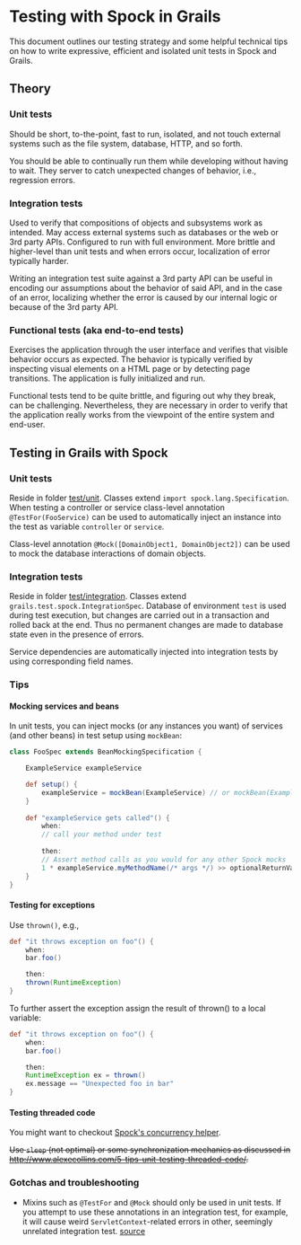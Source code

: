 Testing with Spock in Grails
============================
This document outlines our testing strategy and some helpful technical tips on how to write expressive, efficient and
isolated unit tests in Spock and Grails.

## Theory

### Unit tests
Should be short, to-the-point, fast to run, isolated, and not touch external systems such as the file system,
database, HTTP, and so forth.

You should be able to continually run them while developing without having to wait. They server to catch unexpected
changes of behavior, i.e., regression errors.

### Integration tests
Used to verify that compositions of objects and subsystems work as intended. May access external systems such as
databases or the web or 3rd party APIs. Configured to run with full environment. More brittle and higher-level than unit
tests and when errors occur, localization of error typically harder.

Writing an integration test suite against a 3rd party API can be useful in encoding our assumptions about the behavior
of said API, and in the case of an error, localizing whether the error is caused by our internal logic or because of the
3rd party API.

### Functional tests (aka end-to-end tests)
Exercises the application through the user interface and verifies that visible behavior occurs as expected. The behavior
is typically verified by inspecting visual elements on a HTML page or by detecting page transitions. The application is
fully initialized and run.

Functional tests tend to be quite brittle, and figuring out why they break, can be challenging. Nevertheless, they are
necessary in order to verify that the application really works from the viewpoint of the entire system and end-user.

## Testing in Grails with Spock

### Unit tests
Reside in folder [test/unit](../test/unit). Classes extend `import spock.lang.Specification`. When testing a controller
or service class-level annotation `@TestFor(FooService)` can be used to automatically inject an instance into the test
as variable `controller` or `service`.

Class-level annotation `@Mock([DomainObject1, DomainObject2])` can be used to mock the database interactions of domain
objects.

### Integration tests
Reside in folder [test/integration](../test/integration). Classes extend `grails.test.spock.IntegrationSpec`. Database
of environment `test` is used during test execution, but changes are carried out in a transaction and rolled back at the
end. Thus no permanent changes are made to database state even in the presence of errors.

Service dependencies are automatically injected into integration tests by using corresponding field names.

### Tips

#### Mocking services and beans

In unit tests, you can inject mocks (or any instances you want) of services (and other beans) in test setup using `mockBean`:

```groovy
class FooSpec extends BeanMockingSpecification {

	ExampleService exampleService

    def setup() {
        exampleService = mockBean(ExampleService) // or mockBean(ExampleService, myCustomInstance)
    }
    
    def "exampleService gets called"() {
        when:
        // call your method under test
    
        then:
        // Assert method calls as you would for any other Spock mocks
        1 * exampleService.myMethodName(/* args */) >> optionalReturnValue
    }
}
```

#### Testing for exceptions

Use `thrown()`, e.g.,
```groovy
def "it throws exception on foo"() {
    when:
    bar.foo()

    then:
    thrown(RuntimeException)
}
```

To further assert the exception assign the  result of thrown() to a local variable:
```groovy
def "it throws exception on foo"() {
    when:
    bar.foo()

    then:
    RuntimeException ex = thrown()
    ex.message == "Unexpected foo in bar"
}
```

#### Testing threaded code

You might want to checkout [Spock's concurrency helper](http://spockframework.github.io/spock/javadoc/1.0/spock/util/concurrent/package-frame.html).

~~Use `sleep` (not optimal) or some synchronization mechanics as discussed in
<http://www.alexecollins.com/5-tips-unit-testing-threaded-code/>.~~

### Gotchas and troubleshooting

- Mixins such as `@TestFor` and `@Mock` should only be used in unit tests. If you attempt to use these annotations in an
integration test, for example, it will cause weird `ServletContext`-related errors in other, seemingly unrelated
integration test.
[source](http://stackoverflow.com/questions/25327072/grails-2-3-integration-test-behaving-badly-servletcontext-must-not-null)
